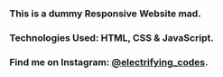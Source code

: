 ### This is a dummy Responsive Website mad.

### Technologies Used: HTML, CSS & JavaScript.

### Find me on Instagram: [@electrifying_codes][Instagram].

[Instagram]: https://www.instagram.com/electrifying_codes